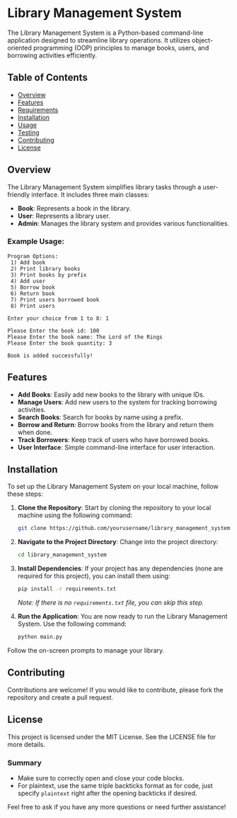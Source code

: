 # Library Management System

The Library Management System is a Python-based command-line application designed to streamline library operations. It utilizes object-oriented programming (OOP) principles to manage books, users, and borrowing activities efficiently.

## Table of Contents

- [Overview](#overview)
- [Features](#features)
- [Requirements](#requirements)
- [Installation](#installation)
- [Usage](#usage)
- [Testing](#testing)
- [Contributing](#contributing)
- [License](#license)

## Overview

The Library Management System simplifies library tasks through a user-friendly interface. It includes three main classes:

- **Book**: Represents a book in the library.
- **User**: Represents a library user.
- **Admin**: Manages the library system and provides various functionalities.

### Example Usage:

```plaintext
Program Options:
 1) Add book
 2) Print library books
 3) Print books by prefix
 4) Add user
 5) Borrow book
 6) Return book
 7) Print users borrowed book
 8) Print users

Enter your choice from 1 to 8: 1

Please Enter the book id: 100
Please Enter the book name: The Lord of the Rings
Please Enter the book quantity: 3

Book is added successfully!
```

## Features

- **Add Books**: Easily add new books to the library with unique IDs.
- **Manage Users**: Add new users to the system for tracking borrowing activities.
- **Search Books**: Search for books by name using a prefix.
- **Borrow and Return**: Borrow books from the library and return them when done.
- **Track Borrowers**: Keep track of users who have borrowed books.
- **User Interface**: Simple command-line interface for user interaction.


## Installation

To set up the Library Management System on your local machine, follow these steps:

1. **Clone the Repository**: Start by cloning the repository to your local machine using the following command:
    ```bash
    git clone https://github.com/yourusername/library_management_system.git
    ```

2. **Navigate to the Project Directory**: Change into the project directory:
    ```bash
    cd library_management_system
    ```

3. **Install Dependencies**: If your project has any dependencies (none are required for this project), you can install them using:
    ```bash
    pip install -r requirements.txt
    ```

    *Note: If there is no `requirements.txt` file, you can skip this step.*

4. **Run the Application**: You are now ready to run the Library Management System. Use the following command:
    ```bash
    python main.py
    ```

Follow the on-screen prompts to manage your library.


## Contributing
Contributions are welcome! If you would like to contribute, please fork the repository and create a pull request.

## License
This project is licensed under the MIT License. See the LICENSE file for more details.


### Summary
- Make sure to correctly open and close your code blocks.
- For plaintext, use the same triple backticks format as for code, just specify `plaintext` right after the opening backticks if desired.
  
Feel free to ask if you have any more questions or need further assistance!
